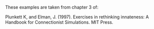These examples are taken from chapter 3 of:

Plunkett K, and Elman, J. (1997). Exercises in rethinking innateness:
A Handbook for Connectionist Simulations. MIT Press.

